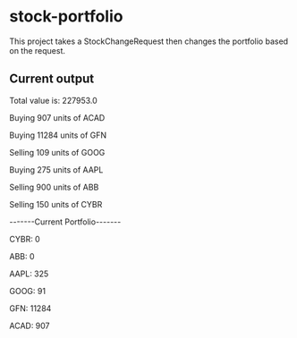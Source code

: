 # stock-portfolio
This project takes a StockChangeRequest then changes the portfolio based on the request.

## Current output
Total value is: 227953.0

Buying 907 units of ACAD

Buying 11284 units of GFN

Selling 109 units of GOOG

Buying 275 units of AAPL

Selling 900 units of ABB

Selling 150 units of CYBR

-------Current Portfolio-------

CYBR: 0

ABB: 0

AAPL: 325

GOOG: 91

GFN: 11284

ACAD: 907
